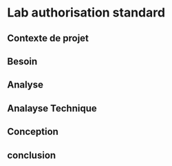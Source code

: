 # Lab authorisation standard

## Contexte de projet 

## Besoin

## Analyse

## Analayse Technique

## Conception

## conclusion